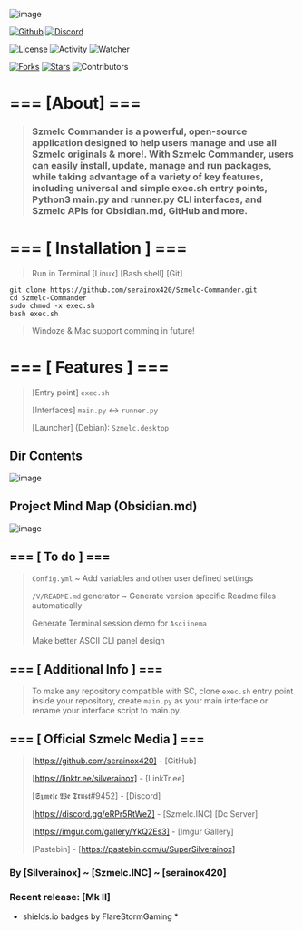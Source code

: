 ![image](https://i.imgur.com/T3GczBe.png)

[![Github](https://img.shields.io/badge/GitHub-[Szmelc_Commander]-gold?style=for-the-badge)](https://github.com/serainox420/Szmelc-Commander)
[![Discord](https://img.shields.io/discord/966251626698526730?color=gold&style=for-the-badge)](https://discord.gg/eRPr5RtWeZ)

[![License](https://img.shields.io/badge/License-GPL%203.0-darkcyan?style=for-the-badge)](LICENSE)
![Activity](https://img.shields.io/github/commit-activity/m/serainox420/Szmelc-Commander?color=cyan&style=for-the-badge)
![Watcher](https://img.shields.io/github/watchers/serainox420/Szmelc-Commander?color=darkcyan&logo=github&logoColor=darkcyan&style=for-the-badge)

[![Forks](https://img.shields.io/github/forks/serainox420/Szmelc-Commander?logo=github&color=darkcyan&style=for-the-badge)]()
[![Stars](https://img.shields.io/github/stars/serainox420/Szmelc-Commander?color=gold&logo=github&logoColor=gold&style=for-the-badge)]()
![Contributors](https://img.shields.io/github/contributors/serainox420/Szmelc-Commander?logo=github&color=darkcyan&style=for-the-badge)

# === [About] ===
> ### Szmelc Commander is a powerful, open-source application designed to help users manage and use all Szmelc originals & more!. With Szmelc Commander, users can easily install, update, manage and run packages, while taking advantage of a variety of key features, including universal and simple exec.sh entry points, Python3 main.py and runner.py CLI interfaces, and Szmelc APIs for Obsidian.md, GitHub and more.


# === [ Installation ] ===
> Run in Terminal [Linux] [Bash shell] [Git]
```
git clone https://github.com/serainox420/Szmelc-Commander.git
cd Szmelc-Commander
sudo chmod -x exec.sh
bash exec.sh
```
> Windoze & Mac support comming in future!


# === [ Features ] ===
> [Entry point] `exec.sh` 
>
> [Interfaces] `main.py` <-> `runner.py`
>
> [Launcher] (Debian): `Szmelc.desktop`

## Dir Contents
![image](https://i.imgur.com/Z1jcYh0.png)

## Project Mind Map (Obsidian.md)
![image](https://i.imgur.com/3CDRhGJ.png)


## === [ To do ] === 

>`Config.yml` ~ Add variables and other user defined settings
>
>`/V/README.md` generator ~ Generate version specific Readme files automatically  
>
> Generate Terminal session demo for `Asciinema`
>
> Make better ASCII CLI panel design
>

## === [ Additional Info ] === 

> To make any repository compatible with SC, clone `exec.sh` entry point inside your repository, create `main.py` as your main interface or rename your interface script to main.py.


## === [ Official Szmelc Media ] ===
> [https://github.com/serainox420] - [GitHub]
>
> [https://linktr.ee/silverainox] - [LinkTr.ee]
>
> [𝕾𝖟𝖒𝖊𝖑𝖈 𝖂𝖊 𝕿𝖗𝖚𝖘𝖙#9452] - [Discord]
>
> [https://discord.gg/eRPr5RtWeZ] - [Szmelc.INC] [Dc Server]
>
> [https://imgur.com/gallery/YkQ2Es3] - [Imgur Gallery]
>
> [Pastebin] - [https://pastebin.com/u/SuperSilverainox]

### By [Silverainox] ~ [Szmelc.INC] ~ [serainox420]
### Recent release: [Mk II]
* shields.io badges by FlareStormGaming *
